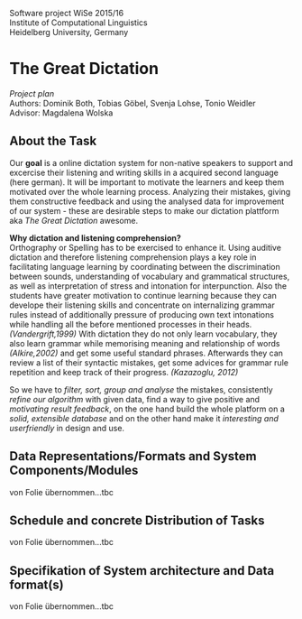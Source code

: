 Software project WiSe 2015/16  
Institute of Computational Linguistics  
Heidelberg University, Germany  

The Great Dictation
===================

*Project plan*  
Authors: Dominik Both, Tobias Göbel, Svenja Lohse, Tonio Weidler  
Advisor: Magdalena Wolska  

About the Task
------
Our **goal** is a online dictation system for non-native speakers to support and excercise their listening and writing skills in a acquired second language (here german).
It will be important to motivate the learners and keep them motivated over the whole learning process.
Analyzing their mistakes, giving them constructive feedback and using the analysed data for improvement of our system - these are desirable steps to make our dictation plattform aka *The Great Dictation* awesome.

**Why dictation and listening comprehension?**  
Orthography or Spelling has to be exercised to enhance it.
Using auditive dictation and therefore listening comprehension plays a key role in facilitating language learning by coordinating between the discrimination between sounds, understanding of vocabulary and grammatical structures, as well as interpretation of stress and intonation for interpunction.
Also the students have greater motivation to continue learning because they can develope their listening skills and concentrate on internalizing grammar rules instead of additionally pressure of producing own text intonations while handling all the before mentioned processes in their heads. *(Vandergrift,1999)*
With dictation they do not only learn vocabulary, they also learn grammar while memorising meaning and relationship of words *(Alkire,2002)* and get some useful standard phrases. Afterwards they can review a list of their syntactic mistakes, get some advices for grammar rule repetition and keep track of their progress. *(Kazazoglu, 2012)*

So we have to *filter, sort, group and analyse* the mistakes, consistently *refine our algorithm* with given data, find a way to give positive and *motivating result feedback*, on the one hand build the whole platform on a *solid, extensible database* and on the other hand make it *interesting and userfriendly* in design and use.

Data Representations/Formats and System Components/Modules
----
von Folie übernommen...tbc  

Schedule and concrete Distribution of Tasks
----
von Folie übernommen...tbc  

Specifikation of System architecture and Data format(s)
----
von Folie übernommen...tbc  
